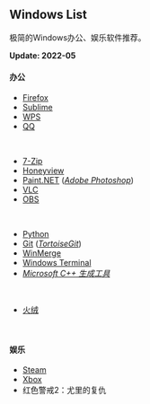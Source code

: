 ## Windows List

极简的Windows办公、娱乐软件推荐。

**Update: 2022-05**
<br>


#### 办公

* [Firefox](https://www.mozilla.org/en-US/firefox/all/#product-desktop-release)
* [Sublime](https://www.sublimetext.com)
* [WPS](https://www.wps.cn)
* [QQ](https://im.qq.com)
<br>

* [7-Zip](https://www.7-zip.org)
* [Honeyview](https://www.bandisoft.com/honeyview)
* [Paint.NET](https://www.getpaint.net) ([_Adobe Photoshop_](https://www.adobe.com))
* [VLC](https://www.videolan.org)
* [OBS](https://obsproject.com)
<br>

* [Python](https://www.python.org)
* [Git](https://git-scm.com) ([_TortoiseGit_](https://tortoisegit.org))
* [WinMerge](https://winmerge.org)
* [Windows Terminal](https://github.com/microsoft/terminal)
* [_Microsoft C++ 生成工具_](https://visualstudio.microsoft.com/zh-hans/visual-cpp-build-tools/)
<br>

* [火绒](https://www.huorong.cn)
<br>


#### 娱乐

* [Steam](https://store.steampowered.com)
* [Xbox](https://www.xbox.com)
* 红色警戒2：尤里的复仇

